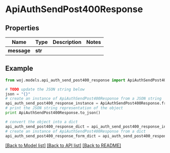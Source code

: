 # ApiAuthSendPost400Response


## Properties
Name | Type | Description | Notes
------------ | ------------- | ------------- | -------------
**message** | **str** |  | 

## Example

```python
from woj.models.api_auth_send_post400_response import ApiAuthSendPost400Response

# TODO update the JSON string below
json = "{}"
# create an instance of ApiAuthSendPost400Response from a JSON string
api_auth_send_post400_response_instance = ApiAuthSendPost400Response.from_json(json)
# print the JSON string representation of the object
print ApiAuthSendPost400Response.to_json()

# convert the object into a dict
api_auth_send_post400_response_dict = api_auth_send_post400_response_instance.to_dict()
# create an instance of ApiAuthSendPost400Response from a dict
api_auth_send_post400_response_form_dict = api_auth_send_post400_response.from_dict(api_auth_send_post400_response_dict)
```
[[Back to Model list]](../README.md#documentation-for-models) [[Back to API list]](../README.md#documentation-for-api-endpoints) [[Back to README]](../README.md)


